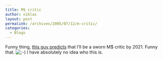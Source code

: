 ```yaml
---
title: M$ critic
author: niklas
layout: post
permalink: /archives/2005/07/12/m-critic/
categories:
  - Blogs
---
```

Funny thing, [this guy predicts][1] that I&#8217;ll be a sworn M$ critic by 2021. Funny that. <img src='http://blog.saers.com/wp-includes/images/smilies/icon_wink.gif' alt=';-)' class='wp-smiley' /> I have absolutely no idea who this is.

 [1]: http://x-human.blogspot.com/2004/07/microsoft-releases-not-needed-patch.html